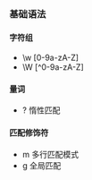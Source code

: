### 基础语法

#### 字符组
- \w  [0-9a-zA-Z]
- \W  [^0-9a-zA-Z]

#### 量词

- ? 惰性匹配

#### 匹配修饰符

- m 多行匹配模式
- g 全局匹配
